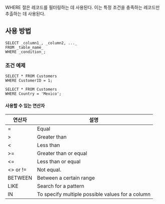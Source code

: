WHERE 절은 레코드를 필터링하는 데 사용된다.
이는 특정 조건을 충족하는 레코드만 추출하는 데 사용된다.

## 사용 방법
```
SELECT _column1_, _column2, ..._  
FROM _table_name_  
WHERE _condition_;
```

### 조건 예제
```
SELECT * FROM Customers  
WHERE CustomerID = 1;
```

```
SELECT * FROM Customers  
WHERE Country = 'Mexico';
```

#### 사용할 수 있는 연산자

| 연산자  | 설명                                                                            |
| ------- | ------------------------------------------------------------------------------- |
| =       | Equal                                                                           |
| >       | Greater than                                                                    |
| <       | Less than                                                                       |
| >=      | Greater than or equal                                                           |
| <=      | Less than or equal                                                              |
| <>  or !=    | Not equal.  |
| BETWEEN | Between a certain range                                                         |
| LIKE    | Search for a pattern                                                            |
| IN      | To specify multiple possible values for a column                                |
